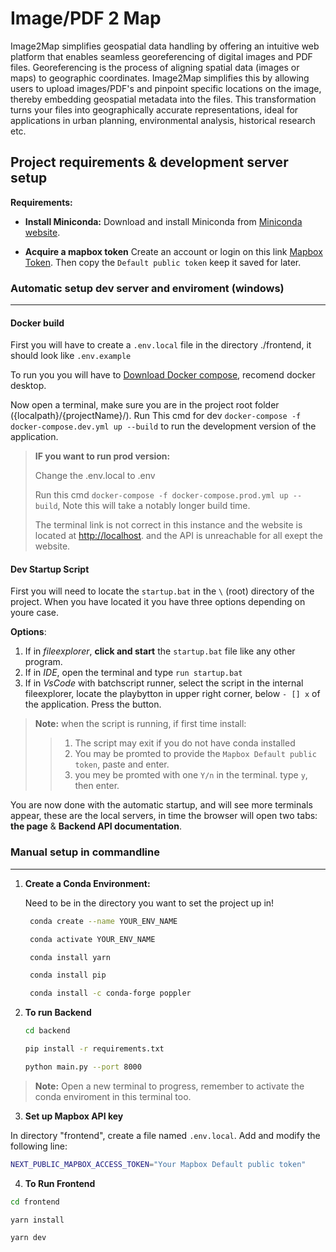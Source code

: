 # Image/PDF 2 Map

 <!-- [Try Image2Map here!](https://image2map.co) -->

Image2Map simplifies geospatial data handling by offering an intuitive web platform that enables seamless georeferencing of digital images and PDF files. Georeferencing is the process of aligning spatial data (images or maps) to geographic coordinates. Image2Map simplifies this by allowing users to upload images/PDF's and pinpoint specific locations on the image, thereby embedding geospatial metadata into the files. This transformation turns your files into geographically accurate representations, ideal for applications in urban planning, environmental analysis, historical research etc.

## Project requirements & development server setup

**Requirements:**

- **Install Miniconda:**
   Download and install Miniconda from [Miniconda website](https://docs.conda.io/en/latest/miniconda.html).

- **Acquire a mapbox token**
   Create an account or login on this link [Mapbox Token](https://account.mapbox.com/access-tokens/). Then copy the `Default public token` keep it saved for later.

### Automatic setup dev server and enviroment (windows)

---

#### Docker build

First you will have to create a `.env.local` file in the directory ./frontend, it should look like `.env.example`

To run you you will have to [Download Docker compose](https://docs.docker.com/compose/install/), recomend docker desktop.

Now open a terminal, make sure you are in the project root folder ({localpath}/{projectName}/). Run This cmd for dev `docker-compose -f docker-compose.dev.yml up --build` to run the development version of the application.

> **IF you want to run prod version:**
>
> Change the .env.local to .env
>
> Run this cmd ```docker-compose -f docker-compose.prod.yml up --build```, Note this will take a notably longer build time.
>
> The terminal link is not correct in this instance and the website is located at [http://localhost](http://localhost). and the API is unreachable for all exept the website.

#### Dev Startup Script

First you will need to locate the `startup.bat` in the `\` (root) directory of the project. When you have located it you have three options depending on youre case.

**Options**:

1. If in *fileexplorer*, **click and start** the `startup.bat` file like any other program.
2. If in *IDE*, open the terminal and type `run startup.bat`
3. If in *VsCode* with batchscript runner, select the script in the internal fileexplorer, locate the playbytton in upper right corner, below `- [] x` of the application. Press the button.

>**Note:** when the script is running, if first time install:
>
>> 1. The script may exit if you do not have conda installed
>> 2. You may be promted to provide the `Mapbox Default public token`, paste and enter.
>> 3. you mey be promted with one `Y/n` in the terminal. type `y`, then enter.
>

You are now done with the automatic startup, and will see more terminals appear, these are the local servers, in time the browser will open two tabs: **the page** & **Backend API documentation**.

### Manual setup in commandline

---

1. **Create a Conda Environment:**

   Need to be in the directory you want to set the project up in!

   ```bash
    conda create --name YOUR_ENV_NAME

    conda activate YOUR_ENV_NAME

    conda install yarn

    conda install pip

    conda install -c conda-forge poppler
   ```

2. **To run Backend**

   ```bash
   cd backend

   pip install -r requirements.txt

   python main.py --port 8000
   ```

> **Note:** Open a new terminal to progress, remember to activate the conda enviroment in this terminal too.

<!-- markdownlint-disable MD029 -->
3. **Set up Mapbox API key**
<!-- markdownlint-enable MD029 -->
   In directory "frontend", create a file named `.env.local`.
   Add and modify the following line:

   ```bash
   NEXT_PUBLIC_MAPBOX_ACCESS_TOKEN="Your Mapbox Default public token"
   ```
<!-- markdownlint-disable MD029 -->
4. **To Run Frontend**
<!-- markdownlint-enable MD029 -->
   ```bash
   cd frontend

   yarn install

   yarn dev
   ```
